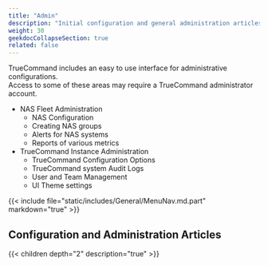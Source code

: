 ```yaml
---
title: "Admin"
description: "Initial configuration and general administration articles."
weight: 30
geekdocCollapseSection: true
related: false
---
```


TrueCommand includes an easy to use interface for administrative configurations.  
Access to some of these areas may require a TrueCommand administrator account.

 + NAS Fleet Administration
   + NAS Configuration
   + Creating NAS groups
   + Alerts for NAS systems
   + Reports of various metrics
 + TrueCommand Instance Administration
   + TrueCommand Configuration Options
   + TrueCommand system Audit Logs
   + User and Team Management
   + UI Theme settings

{{< include file="static/includes/General/MenuNav.md.part" markdown="true" >}}

## Configuration and Administration Articles

{{< children depth="2" description="true" >}}

